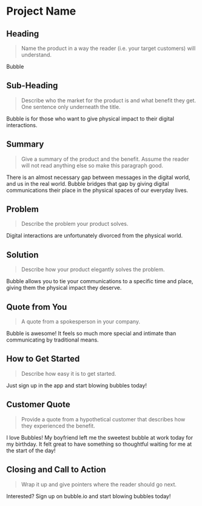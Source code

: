 # Project Name #

<!-- 
> This material was originally posted [here](http://www.quora.com/What-is-Amazons-approach-to-product-development-and-product-management). It is reproduced here for posterities sake.

There is an approach called "working backwards" that is widely used at Amazon. They work backwards from the customer, rather than starting with an idea for a product and trying to bolt customers onto it. While working backwards can be applied to any specific product decision, using this approach is especially important when developing new products or features.

For new initiatives a product manager typically starts by writing an internal press release announcing the finished product. The target audience for the press release is the new/updated product's customers, which can be retail customers or internal users of a tool or technology. Internal press releases are centered around the customer problem, how current solutions (internal or external) fail, and how the new product will blow away existing solutions.

If the benefits listed don't sound very interesting or exciting to customers, then perhaps they're not (and shouldn't be built). Instead, the product manager should keep iterating on the press release until they've come up with benefits that actually sound like benefits. Iterating on a press release is a lot less expensive than iterating on the product itself (and quicker!).

If the press release is more than a page and a half, it is probably too long. Keep it simple. 3-4 sentences for most paragraphs. Cut out the fat. Don't make it into a spec. You can accompany the press release with a FAQ that answers all of the other business or execution questions so the press release can stay focused on what the customer gets. My rule of thumb is that if the press release is hard to write, then the product is probably going to suck. Keep working at it until the outline for each paragraph flows. 

Oh, and I also like to write press-releases in what I call "Oprah-speak" for mainstream consumer products. Imagine you're sitting on Oprah's couch and have just explained the product to her, and then you listen as she explains it to her audience. That's "Oprah-speak", not "Geek-speak".

Once the project moves into development, the press release can be used as a touchstone; a guiding light. The product team can ask themselves, "Are we building what is in the press release?" If they find they're spending time building things that aren't in the press release (overbuilding), they need to ask themselves why. This keeps product development focused on achieving the customer benefits and not building extraneous stuff that takes longer to build, takes resources to maintain, and doesn't provide real customer benefit (at least not enough to warrant inclusion in the press release).
 -->
 
## Heading ##
  > Name the product in a way the reader (i.e. your target customers) will understand.

  Bubble

## Sub-Heading ##
  > Describe who the market for the product is and what benefit they get. One sentence only underneath the title.

  Bubble is for those who want to give physical impact to their digital interactions.

## Summary ##
  > Give a summary of the product and the benefit. Assume the reader will not read anything else so make this paragraph good.

  There is an almost necessary gap between messages in the digital world, and us in the real world. Bubble bridges that gap by giving digital communications their place in the physical spaces of our everyday lives.

## Problem ##
  > Describe the problem your product solves.

  Digital interactions are unfortunately divorced from the physical world.

## Solution ##
  > Describe how your product elegantly solves the problem.

  Bubble allows you to tie your communications to a specific time and place, giving them the physical impact they deserve.

## Quote from You ##
  > A quote from a spokesperson in your company.

  Bubble is awesome! It feels so much more special and intimate than communicating by traditional means.

## How to Get Started ##
  > Describe how easy it is to get started.

  Just sign up in the app and start blowing bubbles today!

## Customer Quote ##
  > Provide a quote from a hypothetical customer that describes how they experienced the benefit.

  I love Bubbles! My boyfriend left me the sweetest bubble at work today for my birthday. It felt great to have something so thoughtful waiting for me at the start of the day!

## Closing and Call to Action ##
  > Wrap it up and give pointers where the reader should go next.

  Interested? Sign up on bubble.io and start blowing bubbles today!
